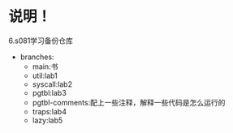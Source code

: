 # 说明！
6.s081学习备份仓库
* branches:
  * main:书
  * util:lab1
  * syscall:lab2
  * pgtbl:lab3
  * pgtbl-comments:配上一些注释，解释一些代码是怎么运行的
  * traps:lab4
  * lazy:lab5